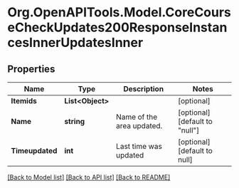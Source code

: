 # Org.OpenAPITools.Model.CoreCourseCheckUpdates200ResponseInstancesInnerUpdatesInner

## Properties

Name | Type | Description | Notes
------------ | ------------- | ------------- | -------------
**Itemids** | **List&lt;Object&gt;** |  | [optional] 
**Name** | **string** | Name of the area updated. | [optional] [default to "null"]
**Timeupdated** | **int** | Last time was updated | [optional] [default to null]

[[Back to Model list]](../README.md#documentation-for-models) [[Back to API list]](../README.md#documentation-for-api-endpoints) [[Back to README]](../README.md)

